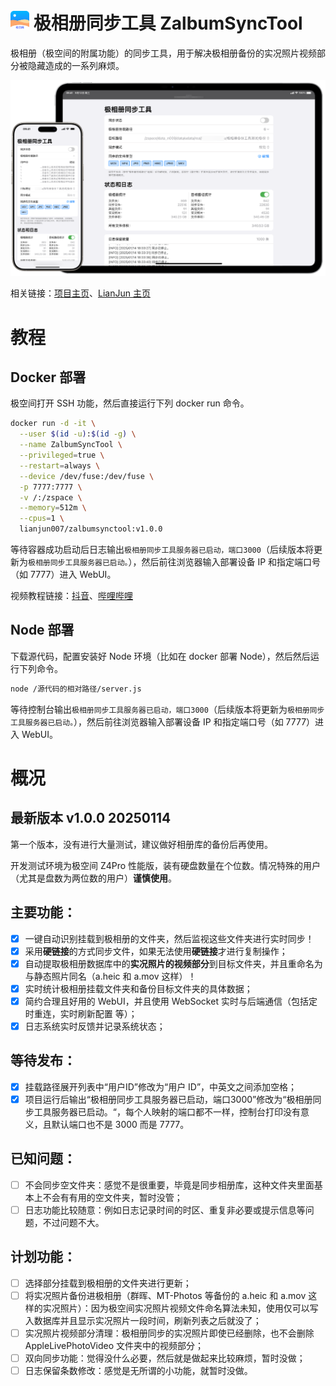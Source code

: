 # <img src="https://raw.githubusercontent.com/lianjun007/ZalbumSyncTool/refs/heads/main/client/image/zalbumLogo.png" style="width: 30px;"> 极相册同步工具 ZalbumSyncTool

极相册（极空间的附属功能）的同步工具，用于解决极相册备份的实况照片视频部分被隐藏造成的一系列麻烦。

<img src="https://raw.githubusercontent.com/lianjun007/lianjun007.github.io/refs/heads/main/md/media/1.png" style="width: 512px;">

相关链接：[项目主页](https://lianjun.me/html/project.html?id=zalbumsynctool)、[LianJun 主页](https://lianjun.me)

# 教程

## Docker 部署

极空间打开 SSH 功能，然后直接运行下列 docker run 命令。

```sh
docker run -d -it \
  --user $(id -u):$(id -g) \
  --name ZalbumSyncTool \
  --privileged=true \
  --restart=always \
  --device /dev/fuse:/dev/fuse \
  -p 7777:7777 \
  -v /:/zspace \
  --memory=512m \
  --cpus=1 \
  lianjun007/zalbumsynctool:v1.0.0
```

等待容器成功启动后日志输出`极相册同步工具服务器已启动，端口3000`（后续版本将更新为`极相册同步工具服务器已启动。`），然后前往浏览器输入部署设备 IP 和指定端口号（如 7777）进入 WebUI。

视频教程链接：[抖音](https://v.douyin.com/iyKUUhDP/)、[哔哩哔哩](https://www.bilibili.com/video/BV1mcceePEjy?vd_source=cdd3f9f3f8659d99f09501f1764b7438)

## Node 部署

下载源代码，配置安装好 Node 环境（比如在 docker 部署 Node），然后然后运行下列命令。

```sh
node /源代码的相对路径/server.js
```

等待控制台输出`极相册同步工具服务器已启动，端口3000`（后续版本将更新为`极相册同步工具服务器已启动。`），然后前往浏览器输入部署设备 IP 和指定端口号（如 7777）进入 WebUI。

# 概况

## 最新版本 v1.0.0 20250114

第一个版本，没有进行大量测试，建议做好相册库的备份后再使用。

开发测试环境为极空间 Z4Pro 性能版，装有硬盘数量在个位数。情况特殊的用户（尤其是盘数为两位数的用户）**谨慎使用**。

## 主要功能：

- [x] 一键自动识别挂载到极相册的文件夹，然后监视这些文件夹进行实时同步！
- [x] 采用**硬链接**的方式同步文件，如果无法使用**硬链接**才进行复制操作；
- [x] 自动提取极相册数据库中的**实况照片的视频部分**到目标文件夹，并且重命名为与静态照片同名（a.heic 和 a.mov 这样）！
- [x] 实时统计极相册挂载文件夹和备份目标文件夹的具体数据；
- [x] 简约合理且好用的 WebUI，并且使用 WebSocket 实时与后端通信（包括定时重连，实时刷新配置 等）；
- [x] 日志系统实时反馈并记录系统状态；

## 等待发布：

- [x] 挂载路径展开列表中“用户ID”修改为“用户 ID”，中英文之间添加空格；
- [x] 项目运行后输出“极相册同步工具服务器已启动，端口3000”修改为“极相册同步工具服务器已启动。“，每个人映射的端口都不一样，控制台打印没有意义，且默认端口也不是 3000 而是 7777。

## 已知问题：

- [ ] 不会同步空文件夹：感觉不是很重要，毕竟是同步相册库，这种文件夹里面基本上不会有有用的空文件夹，暂时没管；
- [ ] 日志功能比较随意：例如日志记录时间的时区、重复非必要或提示信息等问题，不过问题不大。

## 计划功能：

- [ ] 选择部分挂载到极相册的文件夹进行更新；
- [ ] 将实况照片备份进极相册（群晖、MT-Photos 等备份的 a.heic 和 a.mov 这样的实况照片）：因为极空间实况照片视频文件命名算法未知，使用仅可以写入数据库并且显示实况照片一段时间，刷新列表之后就没了；
- [ ] 实况照片视频部分清理：极相册同步的实况照片即使已经删除，也不会删除 AppleLivePhotoVideo 文件夹中的视频部分；
- [ ] 双向同步功能：觉得没什么必要，然后就是做起来比较麻烦，暂时没做；
- [ ] 日志保留条数修改：感觉是无所谓的小功能，就暂时没做。